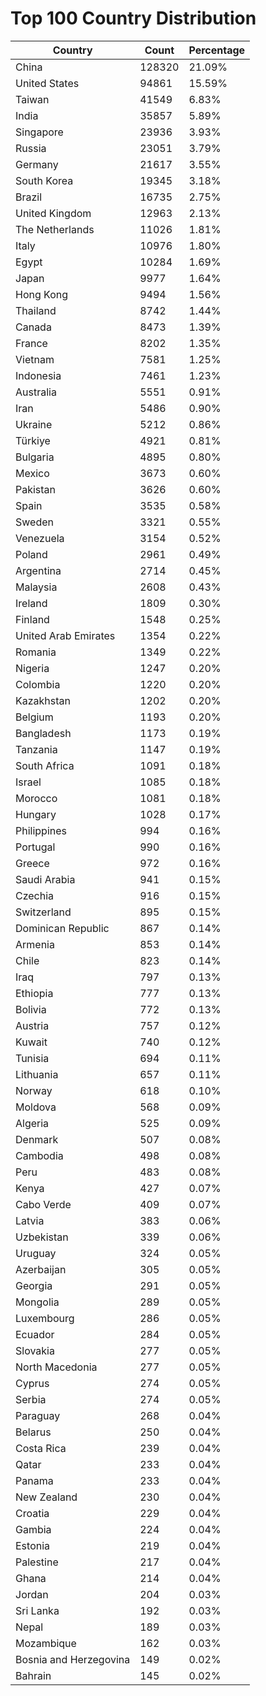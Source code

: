 # Top 100 Country Distribution
| Country | Count | Percentage |
|----|----|----|
| China | 128320 | 21.09% |
| United States | 94861 | 15.59% |
| Taiwan | 41549 | 6.83% |
| India | 35857 | 5.89% |
| Singapore | 23936 | 3.93% |
| Russia | 23051 | 3.79% |
| Germany | 21617 | 3.55% |
| South Korea | 19345 | 3.18% |
| Brazil | 16735 | 2.75% |
| United Kingdom | 12963 | 2.13% |
| The Netherlands | 11026 | 1.81% |
| Italy | 10976 | 1.80% |
| Egypt | 10284 | 1.69% |
| Japan | 9977 | 1.64% |
| Hong Kong | 9494 | 1.56% |
| Thailand | 8742 | 1.44% |
| Canada | 8473 | 1.39% |
| France | 8202 | 1.35% |
| Vietnam | 7581 | 1.25% |
| Indonesia | 7461 | 1.23% |
| Australia | 5551 | 0.91% |
| Iran | 5486 | 0.90% |
| Ukraine | 5212 | 0.86% |
| Türkiye | 4921 | 0.81% |
| Bulgaria | 4895 | 0.80% |
| Mexico | 3673 | 0.60% |
| Pakistan | 3626 | 0.60% |
| Spain | 3535 | 0.58% |
| Sweden | 3321 | 0.55% |
| Venezuela | 3154 | 0.52% |
| Poland | 2961 | 0.49% |
| Argentina | 2714 | 0.45% |
| Malaysia | 2608 | 0.43% |
| Ireland | 1809 | 0.30% |
| Finland | 1548 | 0.25% |
| United Arab Emirates | 1354 | 0.22% |
| Romania | 1349 | 0.22% |
| Nigeria | 1247 | 0.20% |
| Colombia | 1220 | 0.20% |
| Kazakhstan | 1202 | 0.20% |
| Belgium | 1193 | 0.20% |
| Bangladesh | 1173 | 0.19% |
| Tanzania | 1147 | 0.19% |
| South Africa | 1091 | 0.18% |
| Israel | 1085 | 0.18% |
| Morocco | 1081 | 0.18% |
| Hungary | 1028 | 0.17% |
| Philippines | 994 | 0.16% |
| Portugal | 990 | 0.16% |
| Greece | 972 | 0.16% |
| Saudi Arabia | 941 | 0.15% |
| Czechia | 916 | 0.15% |
| Switzerland | 895 | 0.15% |
| Dominican Republic | 867 | 0.14% |
| Armenia | 853 | 0.14% |
| Chile | 823 | 0.14% |
| Iraq | 797 | 0.13% |
| Ethiopia | 777 | 0.13% |
| Bolivia | 772 | 0.13% |
| Austria | 757 | 0.12% |
| Kuwait | 740 | 0.12% |
| Tunisia | 694 | 0.11% |
| Lithuania | 657 | 0.11% |
| Norway | 618 | 0.10% |
| Moldova | 568 | 0.09% |
| Algeria | 525 | 0.09% |
| Denmark | 507 | 0.08% |
| Cambodia | 498 | 0.08% |
| Peru | 483 | 0.08% |
| Kenya | 427 | 0.07% |
| Cabo Verde | 409 | 0.07% |
| Latvia | 383 | 0.06% |
| Uzbekistan | 339 | 0.06% |
| Uruguay | 324 | 0.05% |
| Azerbaijan | 305 | 0.05% |
| Georgia | 291 | 0.05% |
| Mongolia | 289 | 0.05% |
| Luxembourg | 286 | 0.05% |
| Ecuador | 284 | 0.05% |
| Slovakia | 277 | 0.05% |
| North Macedonia | 277 | 0.05% |
| Cyprus | 274 | 0.05% |
| Serbia | 274 | 0.05% |
| Paraguay | 268 | 0.04% |
| Belarus | 250 | 0.04% |
| Costa Rica | 239 | 0.04% |
| Qatar | 233 | 0.04% |
| Panama | 233 | 0.04% |
| New Zealand | 230 | 0.04% |
| Croatia | 229 | 0.04% |
| Gambia | 224 | 0.04% |
| Estonia | 219 | 0.04% |
| Palestine | 217 | 0.04% |
| Ghana | 214 | 0.04% |
| Jordan | 204 | 0.03% |
| Sri Lanka | 192 | 0.03% |
| Nepal | 189 | 0.03% |
| Mozambique | 162 | 0.03% |
| Bosnia and Herzegovina | 149 | 0.02% |
| Bahrain | 145 | 0.02% |
